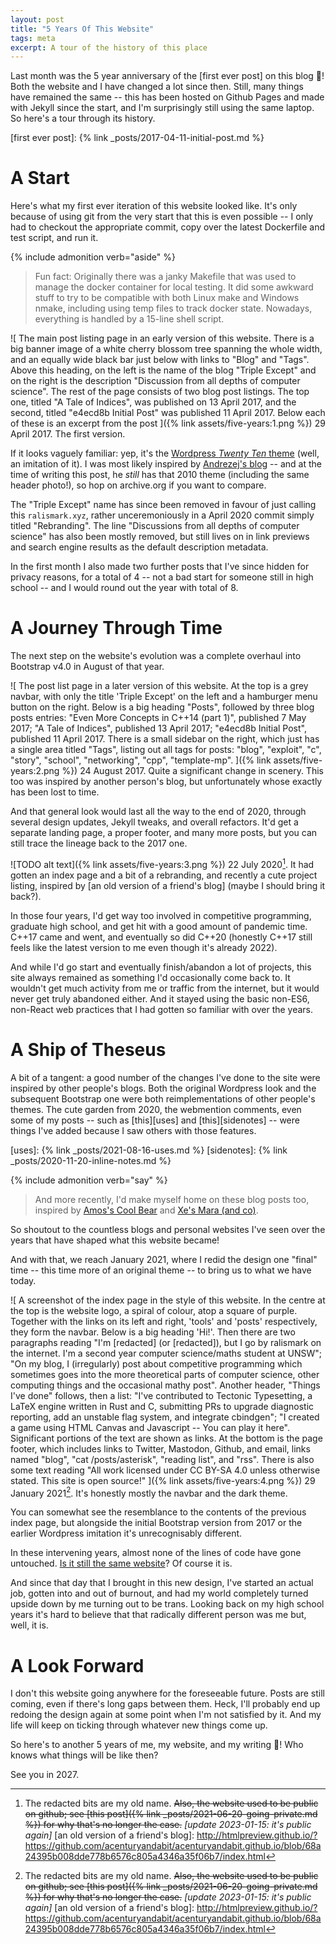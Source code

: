 ```yaml
---
layout: post
title: "5 Years Of This Website"
tags: meta
excerpt: A tour of the history of this place
---
```


Last month was the 5 year anniversary of the [first ever post] on this blog 🎉!
Both the website and I have changed a lot since then.
Still, many things have remained the same -- this has been hosted on Github Pages and made with Jekyll since the start, and I'm surprisingly still using the same laptop.
So here's a tour through its history.

[first ever post]: {% link _posts/2017-04-11-initial-post.md %}

# A Start

Here's what my first ever iteration of this website looked like.
It's only because of using git from the very start that this is even possible -- I only had to checkout the appropriate commit, copy over the latest Dockerfile and test script, and run it.

{% include admonition verb="aside" %}
> Fun fact: Originally there was a janky Makefile that was used to manage the docker container for local testing.
> It did some awkward stuff to try to be compatible with both Linux make and Windows nmake, including using temp files to track docker state.
> Nowadays, everything is handled by a 15-line shell script.

![
  The main post listing page in an early version of this website.
  There is a big banner image of a white cherry blossom tree spanning the whole width, and an equally wide black bar just below with links to "Blog" and "Tags".
  Above this heading, on the left is the name of the blog "Triple Except" and on the right is the description "Discussion from all depths of computer science".
  The rest of the page consists of two blog post listings.
  The top one, titled "A Tale of Indices", was published on 13 April 2017, and the second, titled "e4ecd8b Initial Post" was published 11 April 2017.
  Below each of these is an excerpt from the post
]({% link assets/five-years:1.png %})
29 April 2017.
The first version.

If it looks vaguely familiar: yep, it's the [Wordpress _Twenty Ten_ theme] (well, an imitation of it).
I was most likely inspired by [Andrezej's blog] -- and at the time of writing this post, he _still_ has that 2010 theme (including the same header photo!), so hop on archive.org if you want to compare.

[Wordpress _Twenty Ten_ theme]: https://wordpress.org/themes/twentyten/
[Andrezej's blog]: https://akrzemi1.wordpress.com/

The "Triple Except" name has since been removed in favour of just calling this `ralismark.xyz`, rather unceremoniously in a April 2020 commit simply titled "Rebranding".
The line "Discussions from all depths of computer science" has also been mostly removed, but still lives on in link previews and search engine results as the default description metadata.

In the first month I also made two further posts that I've since hidden for privacy reasons, for a total of 4 -- not a bad start for someone still in high school -- and I would round out the year with total of 8.

# A Journey Through Time

The next step on the website's evolution was a complete overhaul into Bootstrap v4.0 in August of that year.

![
  The post list page in a later version of this website.
  At the top is a grey navbar, with only the title 'Triple Except' on the left and a hamburger menu button on the right.
  Below is a big heading "Posts", followed by three blog posts entries:
  "Even More Concepts in C++14 (part 1)", published 7 May 2017;
  "A Tale of Indices", published 13 April 2017;
  "e4ecd8b Initial Post", published 11 April 2017.
  There is a small sidebar on the right, which just has a single area titled "Tags", listing out all tags for posts: "blog", "exploit", "c", "story", "school", "networking", "cpp", "template-mp".
]({% link assets/five-years:2.png %})
24 August 2017.
Quite a significant change in scenery.
This too was inspired by another person's blog, but unfortunately whose exactly has been lost to time.

And that general look would last all the way to the end of 2020, through several design updates, Jekyll tweaks, and overall refactors.
It'd get a separate landing page, a proper footer, and many more posts, but you can still trace the lineage back to the 2017 one.

![TODO alt text]({% link assets/five-years:3.png %})
22 July 2020[^details].
It had gotten an index page and a bit of a rebranding, and recently a cute project listing, inspired by [an old version of a friend's blog] (maybe I should bring it back?).

[^details]: The redacted bits are my old name. ~~Also, the website used to be public on github; see [this post]({% link _posts/2021-06-20-going-private.md %}) for why that's no longer the case.~~ *\[update 2023-01-15: it's public again\]*
[an old version of a friend's blog]: http://htmlpreview.github.io/?https://github.com/acenturyandabit/acenturyandabit.github.io/blob/68a24395b008dde778b6576c805a4346a35f06b7/index.html

In those four years, I'd get way too involved in competitive programming, graduate high school, and get hit with a good amount of pandemic time.
C++17 came and went, and eventually so did C++20 (honestly C++17 still feels like the latest version to me even though it's already 2022).

And while I'd go start and eventually finish/abandon a lot of projects, this site always remained as something I'd occasionally come back to.
It wouldn't get much activity from me or traffic from the internet, but it would never get truly abandoned either.
And it stayed using the basic non-ES6, non-React web practices that I had gotten so familiar with over the years.

# A Ship of Theseus

A bit of a tangent: a good number of the changes I've done to the site were inspired by other people's blogs.
Both the original Wordpress look and the subsequent Bootstrap one were both reimplementations of other people's themes.
The cute garden from 2020, the webmention comments, even some of my posts -- such as [this][uses] and [this][sidenotes] -- were things I've added because I saw others with those features.

[uses]: {% link _posts/2021-08-16-uses.md %}
[sidenotes]: {% link _posts/2020-11-20-inline-notes.md %}

{% include admonition verb="say" %}
> And more recently, I'd make myself home on these blog posts too, inspired by [Amos's Cool Bear] and [Xe's Mara (and co)].

[Xe's Mara (and co)]: https://christine.website/blog/how-mara-works-2020-09-30
[Amos's Cool Bear]: https://fasterthanli.me/articles/peeking-inside-a-rust-enum

So shoutout to the countless blogs and personal websites I've seen over the years that have shaped what this website became!

And with that, we reach January 2021, where I redid the design one "final" time -- this time more of an original theme -- to bring us to what we have today.

![
  A screenshot of the index page in the style of this website.
  In the centre at the top is the website logo, a spiral of colour, atop a square of purple.
  Together with the links on its left and right, 'tools' and 'posts' respectively, they form the navbar.
  Below is a big heading 'Hi!'.
  Then there are two paragraphs reading
  "I'm [redacted] (or [redacted]), but I go by ralismark on the internet. 
  I'm a second year computer science/maths student at UNSW";
  "On my blog, I (irregularly) post about competitive programming which sometimes goes into the more theoretical parts of computer science, other computing things and the occasional mathy post".
  Another header, "Things I've done" follows, then a list:
  "I've contributed to Tectonic Typesetting, a LaTeX engine written in Rust and C, submitting PRs to upgrade diagnostic reporting, add an unstable flag system, and integrate cbindgen";
  "I created a game using HTML Canvas and Javascript -- You can play it here".
  Significant portions of the text are shown as links.
  At the bottom is the page footer, which includes links to Twitter, Mastodon, Github, and email, links named "blog", "cat /posts/asterisk", "reading list", and "rss".
  There is also some text reading "All work licensed under CC BY-SA 4.0 unless otherwise stated. This site is open source!"
]({% link assets/five-years:4.png %})
29 January 2021[^details].
It's honestly mostly the navbar and the dark theme.

You can somewhat see the resemblance to the contents of the previous index page, but alongside the initial Bootstrap version from 2017 or the earlier Wordpress imitation it's unrecognisably different.

In these intervening years, almost none of the lines of code have gone untouched.
[Is it still the same website](https://en.wikipedia.org/wiki/Ship_of_Theseus)?
Of course it is.

And since that day that I brought in this new design, I've started an actual job, gotten into and out of burnout, and had my world completely turned upside down by me turning out to be trans.
Looking back on my high school years it's hard to believe that that radically different person was me but, well, it is.

# A Look Forward

I don't this website going anywhere for the foreseeable future.
Posts are still coming, even if there's long gaps between them.
Heck, I'll probably end up redoing the design again at some point when I'm not satisfied by it.
And my life will keep on ticking through whatever new things come up.

So here's to another 5 years of me, my website, and my writing 🥂!
Who knows what things will be like then?

See you in 2027.
